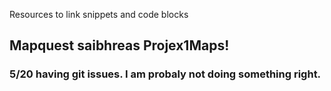 Resources to link snippets and code blocks

## Mapquest saibhreas Projex1Maps!

### 5/20 having git issues.  I am probaly not doing something right.